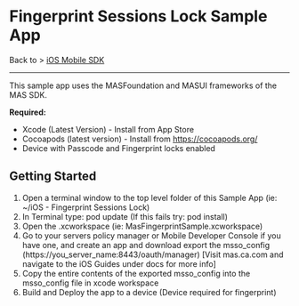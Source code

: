 # Fingerprint Sessions Lock Sample App
Back to > [iOS Mobile SDK](https://github.com/CAAPIM/iOS-MAS-SDK)
<hr/>
This sample app uses the MASFoundation and MASUI frameworks of the MAS SDK.

**Required:**
* Xcode (Latest Version) - Install from App Store
* Cocoapods (latest version) - Install from https://cocoapods.org/
* Device with Passcode and Fingerprint locks enabled

## Getting Started
1. Open a terminal window to the top level folder of this Sample App (ie: ~/iOS - Fingerprint Sessions Lock)
2. In Terminal type: pod update    (If this fails try: pod install)
3. Open the .xcworkspace (ie: MasFingerprintSample.xcworkspace)
4. Go to your servers policy manager or Mobile Developer Console if you have one, and create an app and download export the msso_config (https://you_server_name:8443/oauth/manager) [Visit mas.ca.com and navigate to the iOS Guides under docs for more info]
5. Copy the entire contents of the exported msso_config into the msso_config file in xcode workspace
6. Build and Deploy the app to a device (Device required for fingerprint)
